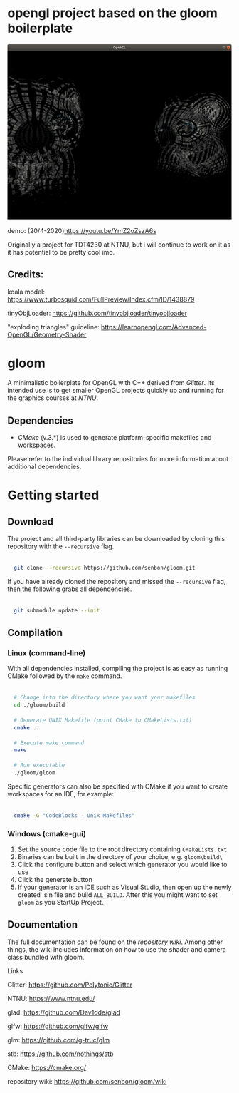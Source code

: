# opengl project based on the gloom boilerplate
![screenshot](https://raw.githubusercontent.com/Slhm/kaos/master/screenshot.png)

demo: (20/4-2020)https://youtu.be/YmZ2oZszA6s

Originally a project for TDT4230 at NTNU, but i will continue to work on it as it has potential to be pretty cool imo.

## Credits:
koala model: https://www.turbosquid.com/FullPreview/Index.cfm/ID/1438879

tinyObjLoader: https://github.com/tinyobjloader/tinyobjloader

"exploding triangles" guideline: https://learnopengl.com/Advanced-OpenGL/Geometry-Shader
# gloom


A minimalistic boilerplate for OpenGL with C++ derived from _Glitter_. Its intended use is to get smaller OpenGL projects quickly up and running for the graphics courses at _NTNU_.


## Dependencies

* _CMake_ (v.3.*) is used to generate platform-specific makefiles and workspaces.

Please refer to the individual library repositories for more information about additional dependencies.


# Getting started

## Download


The project and all third-party libraries can be downloaded by cloning this repository with the ``--recursive`` flag.

```bash

  git clone --recursive https://github.com/senbon/gloom.git
```
If you have already cloned the repository and missed the ``--recursive`` flag, then the following grabs all dependencies.

```bash

  git submodule update --init
```

## Compilation


### Linux (command-line)

With all dependencies installed, compiling the project is as easy as running CMake followed by the ``make`` command.

```bash

  # Change into the directory where you want your makefiles
  cd ./gloom/build

  # Generate UNIX Makefile (point CMake to CMakeLists.txt)
  cmake ..

  # Execute make command
  make

  # Run executable
  ./gloom/gloom
```
Specific generators can also be specified with CMake if you want to create workspaces for an IDE, for example:

```bash

  cmake -G "CodeBlocks - Unix Makefiles"
```

### Windows (cmake-gui)


1. Set the source code file to the root directory containing ``CMakeLists.txt``
2. Binaries can be built in the directory of your choice, e.g. ``gloom\build\``
3. Click the configure button and select which generator you would like to use
4. Click the generate button
5. If your generator is an IDE such as Visual Studio, then open up the newly created .sln file and build ``ALL_BUILD``. After this you might want to set ``gloom`` as you StartUp Project.

## Documentation


The full documentation can be found on the _repository wiki_.
Among other things, the wiki includes information on how to use the shader and camera class bundled with gloom.


Links

Glitter: https://github.com/Polytonic/Glitter

NTNU: https://www.ntnu.edu/

glad: https://github.com/Dav1dde/glad

glfw: https://github.com/glfw/glfw

glm: https://github.com/g-truc/glm

stb: https://github.com/nothings/stb

CMake: https://cmake.org/

repository wiki: https://github.com/senbon/gloom/wiki
